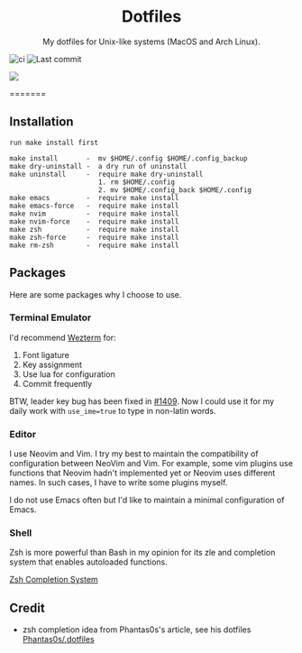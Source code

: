<div align="center">

# Dotfiles

My dotfiles for Unix-like systems (MacOS and Arch Linux).

</div>

![ci](https://github.com/tizee/dotfiles/actions/workflows/ci.yaml/badge.svg)
![Last commit](https://img.shields.io/github/last-commit/tizee/dotfiles?style=flat-square)

![](https://user-images.githubusercontent.com/33030965/150770997-7abd15ec-0882-41ea-911e-83241cc4b306.png)

=======

## Installation

```
run make install first

make install       -  mv $HOME/.config $HOME/.config_backup
make dry-uninstall -  a dry run of uninstall
make uninstall     -  require make dry-uninstall
                      1. rm $HOME/.config
                      2. mv $HOME/.config_back $HOME/.config
make emacs         -  require make install
make emacs-force   -  require make install
make nvim          -  require make install
make nvim-force    -  require make install
make zsh           -  require make install
make zsh-force     -  require make install
make rm-zsh        -  require make install
```

## Packages

Here are some packages why I choose to use.

### Terminal Emulator

I'd recommend [Wezterm](https://github.com/wez/wezterm) for:

1. Font ligature
2. Key assignment
3. Use lua for configuration
4. Commit frequently

BTW, leader key bug has been fixed in [#1409](https://github.com/wez/wezterm/issues/1409). Now I could use it for my daily work with `use_ime=true` to type in non-latin words.

### Editor

I use Neovim and Vim. I try my best to maintain the compatibility of configuration between NeoVim and Vim. For example, some vim plugins use functions that Neovim hadn't implemented yet or Neovim uses different names. In such cases, I have to write some plugins myself.

I do not use Emacs often but I'd like to maintain a minimal configuration of Emacs.

### Shell

Zsh is more powerful than Bash in my opinion for its zle and completion system that enables autoloaded functions.

[Zsh Completion System](https://zsh.sourceforge.io/Doc/Release/Completion-System.html)

## Credit

- zsh completion idea from Phantas0s's article, see his dotfiles [Phantas0s/.dotfiles](https://github.com/Phantas0s/.dotfiles)
